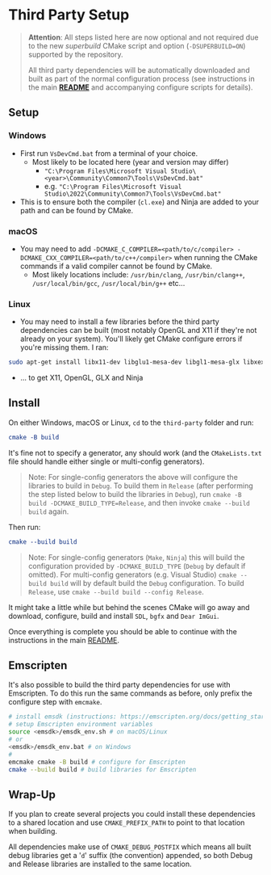 # Third Party Setup

> __Attention__: All steps listed here are now optional and not required due to the new _superbuild_ CMake script and option (`-DSUPERBUILD=ON`) supported by the repository.
>
>All third party dependencies will be automatically downloaded and built as part of the normal configuration process (see instructions in the main [__README__](/README.md) and accompanying configure scripts for details).

## Setup

### Windows

- First run `VsDevCmd.bat` from a terminal of your choice.
  - Most likely to be located here (year and version may differ)
    - `"C:\Program Files\Microsoft Visual Studio\<year>\Community\Common7\Tools\VsDevCmd.bat"`
    - e.g. `"C:\Program Files\Microsoft Visual Studio\2022\Community\Common7\Tools\VsDevCmd.bat"`
- This is to ensure both the compiler (`cl.exe`) and Ninja are added to your path and can be found by CMake.

### macOS

- You may need to add `-DCMAKE_C_COMPILER=<path/to/c/compiler> -DCMAKE_CXX_COMPILER=<path/to/c++/compiler>` when running the CMake commands if a valid compiler cannot be found by CMake.
  - Most likely locations include: `/usr/bin/clang`, `/usr/bin/clang++`, `/usr/local/bin/gcc`, `/usr/local/bin/g++` etc...

### Linux

- You may need to install a few libraries before the third party dependencies can be built (most notably OpenGL and X11 if they're not already on your system). You'll likely get CMake configure errors if you're missing them. I ran:

```bash
sudo apt-get install libx11-dev libglu1-mesa-dev libgl1-mesa-glx libxext-dev ninja-build
```

- ... to get X11, OpenGL, GLX and Ninja

## Install

On either Windows, macOS or Linux, `cd` to the `third-party` folder and run:

```cmake
cmake -B build
```

It's fine not to specify a generator, any should work (and the `CMakeLists.txt` file should handle either single or multi-config generators).

> Note: For single-config generators the above will configure the libraries to build in `Debug`. To build them in `Release` (after performing the step listed below to build the libraries in `Debug`), run `cmake -B build -DCMAKE_BUILD_TYPE=Release`, and then invoke `cmake --build build` again.

Then run:

```cmake
cmake --build build
```

> Note: For single-config generators (`Make`, `Ninja`) this will build the configuration provided by `-DCMAKE_BUILD_TYPE` (`Debug` by default if omitted). For multi-config generators (e.g. Visual Studio) `cmake --build build` will by default build the `Debug` configuration. To build `Release`, use `cmake --build build --config Release`.

It might take a little while but behind the scenes CMake will go away and download, configure, build and install `SDL`, `bgfx` and `Dear ImGui`.

Once everything is complete you should be able to continue with the instructions in the main [README](README.md).

## Emscripten

It's also possible to build the third party dependencies for use with Emscripten. To do this run the same commands as before, only prefix the configure step with `emcmake`.

```bash
# install emsdk (instructions: https://emscripten.org/docs/getting_started/downloads.html)
# setup Emscripten environment variables
source <emsdk>/emsdk_env.sh # on macOS/Linux
# or
<emsdk>/emsdk_env.bat # on Windows
#
emcmake cmake -B build # configure for Emscripten
cmake --build build # build libraries for Emscripten
```

## Wrap-Up

If you plan to create several projects you could install these dependencies to a shared location and use `CMAKE_PREFIX_PATH` to point to that location when building.

All dependencies make use of `CMAKE_DEBUG_POSTFIX` which means all built debug libraries get a '`d`' suffix (the convention) appended, so both Debug and Release libraries are installed to the same location.
